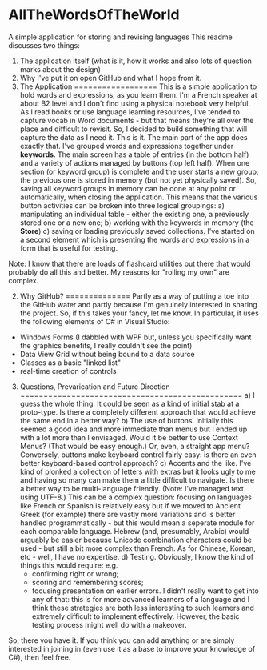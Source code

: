 # AllTheWordsOfTheWorld
A simple application for storing and revising languages
This readme discusses two things:
   1.  The application itself (what is it, how it works and also lots of question marks about the design)
   2.  Why I've put it on open GitHub and what I hope from it.
1. The Application
==================
This is a simple application to hold words and expressions, as you learn them.
I'm a French speaker at about B2 level and I don't find using a physical notebook very helpful.  As I read books or use language learning resources, I've tended to capture vocab in Word documents - but that means they're all over the place and difficult to revisit.  So, I decided to build something that will capture the data as I need it.  This is it.
The main part of the app does exactly that.
I've grouped words and expressions together under **keywords**.
The main screen has a table of entries (in the bottom half) and a variety of actions managed by buttons (top left half).
When one section (or keyword group) is complete and the user starts a new group, the previous one is stored in memory (but not yet physically saved).
So, saving all keyword groups in memory can be done at any point or automatically, when closing the application.
This means that the various button activities can be broken into three logical groupings:
  a) manipulating an individual table - either the existing one, a previously stored one or a new one;
  b) working with the keywords in memory (the **Store**)
  c) saving or loading previously saved collections.
I've started on a second element which is presenting the words and expressions in a form that is useful for testing.

Note: I know that there are loads of flashcard utilities out there that would probably do all this and better.  My reasons for "rolling my own" are complex.

2. Why GitHub?
==============
Partly as a way of putting a toe into the GitHub water and partly because I'm genuinely interested in sharing the project.  So, if this takes your fancy, let me know.
In particular, it uses the following elements of C# in Visual Studio:
 - Windows Forms (I dabbled with WPF but, unless you specifically want the graphics benefits, I really couldn't see the point)
 - Data View Grid without being bound to a data source
 - Classes as a basic "linked list"
 - real-time creation of controls
 
 3. Questions, Prevarication and Future Direction
 ================================================
 a) I guess the whole thing.  It could be seen as a kind of initial stab at a proto-type.  Is there a completely different approach that would achieve the same end in a better way?
 b) The use of buttons.  Initially this seemed a good idea and more immediate than menus but I ended up with a lot more than I envisaged.  Would it be better to use Context Menus?  (That would be easy enough.)  Or, even, a straight app menu?  Conversely, buttons make keyboard control fairly easy: is there an even better keyboard-based control approach?
 c) Accents and the like.  I've kind of plonked a collection of letters with extras but it looks ugly to me and having so many can make them a little difficult to navigate.  Is there a better way to be multi-language friendly.  (Note: I've managed text using UTF-8.)  This can be a complex question: focusing on languages like French or Spanish is relatively easy but if we moved to Ancient Greek (for example) there are vastly more variations and is better handled programmatically - but this would mean a seperate module for each comparable language.  Hebrew (and, presumably, Arabic) would arguably be easier because Unicode combination characters could be used - but still a bit more complex than French.  As for Chinese, Korean, etc - well, I have no expertise.
 d) Testing.  Obviously, I know the kind of things this would require: e.g.
    - confirming right or wrong;
    - scoring and remembering scores;
    - focusing presentation on earlier errors.
    I didn't really want to get into any of that: this is for more advanced learners of a language and I think these strategies are both less interesting to such learners and extremely difficult to implement effectively.  However, the basic testing process might well do with a makeover.
    
So, there you have it.  If you think you can add anything or are simply interested in joining in (even use it as a base to improve your knowledge of C#), then feel free.
